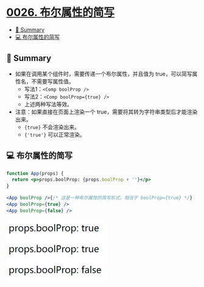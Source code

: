 # [0026. 布尔属性的简写](https://github.com/Tdahuyou/react/tree/main/0026.%20%E5%B8%83%E5%B0%94%E5%B1%9E%E6%80%A7%E7%9A%84%E7%AE%80%E5%86%99/README.md)

<!-- region:toc -->
- [📝 Summary](#-summary)
- [💻 布尔属性的简写](#-布尔属性的简写)
<!-- endregion:toc -->

## 📝 Summary

- 如果在调用某个组件时，需要传递一个布尔属性，并且值为 true，可以简写属性名，不需要写属性值。
  - 写法1：`<Comp boolProp />`
  - 写法2：`<Comp boolProp={true} />`
  - 上述两种写法等效。
- 注意：如果直接在页面上渲染一个 true，需要将其转为字符串类型后才能渲染出来。
  - `{true}` 不会渲染出来。
  - `{'true'}` 可以正常渲染。

## 💻 布尔属性的简写

```jsx
function App(props) {
  return <p>props.boolProp: {props.boolProp + ''}</p>
}
```

```jsx
<App boolProp />{/* 这是一种布尔属性的简写形式，相当于 boolProp={true} */}
<App boolProp={true} />
<App boolProp={false} />
```

![](md-imgs/2024-09-30-17-48-54.png)